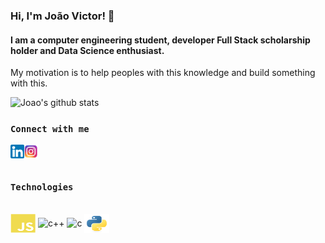 ### Hi, I'm João Victor! 👋
#### I am a computer engineering student, developer Full Stack scholarship holder and Data Science enthusiast.
My motivation is to help peoples with this knowledge and build something with this.

![Joao's github stats](https://github-readme-stats.vercel.app/api?username=joaocarvoli)


### `Connect with me`

[<img align="left"  width="22px" src="https://github.com/joaocarvoli/joaocarvoli/blob/main/logo/174857.png" />][linkedin]
[<img align="left" alt="joaocarvoli | Instagram" width="22px" src="https://github.com/joaocarvoli/joaocarvoli/blob/main/logo/580b57fcd9996e24bc43c521.png" />][instagram]
<br />
<br />


### `Technologies`

<div style="display: inline_block"><br>
  <img align="center" alt="Js" height="30" width="40" src="https://raw.githubusercontent.com/devicons/devicon/master/icons/javascript/javascript-plain.svg">
  <img align="center" alt="c++" height="30" width="40" src="https://visualpharm.com/assets/4/C++-595b40b65ba036ed117d3edb.svg">
  <img align="center" alt="c" height="30" width="40" src="https://visualpharm.com/assets/698/C%20Programming-595b40b65ba036ed117d3edc.svg">
  <img align="center" alt="Python" height="30" width="40" src="https://raw.githubusercontent.com/devicons/devicon/master/icons/python/python-original.svg">
</div>

[instagram]: https://www.instagram.com/joaocarvoli/
[linkedin]: https://www.linkedin.com/in/joaocarvoli/
